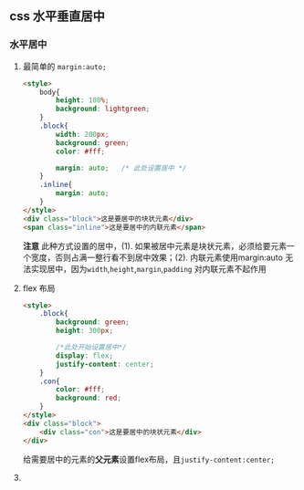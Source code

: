 ## css 水平垂直居中

### 水平居中

1. 最简单的 ```margin:auto;```
	``` html
	<style>
        body{
            height: 100%;
            background: lightgreen;
        }
        .block{
            width: 200px;
            background: green;
            color: #fff;

            margin: auto;   /* 此处设置居中 */
        }
        .inline{
            margin: auto;
        }
    </style>
    <div class="block">这是要居中的块状元素</div>
    <span class="inline">这是要居中的内联元素</span>
	```
	**注意** 此种方式设置的居中，(1). 如果被居中元素是块状元素，必须给要元素一个宽度，否则占满一整行看不到居中效果；(2). 内联元素使用margin:auto 无法实现居中，因为```width```,```height```,```margin```,```padding``` 对内联元素不起作用
	
2. flex 布局
	``` html
	<style>
        .block{
            background: green;
            height: 300px;

            /*此处开始设置居中*/
            display: flex;
            justify-content: center;
        }
        .con{
            color: #fff;
            background: red;
        }
    </style>
    <div class="block">
        <div class="con">这是要居中的块状元素</div>
    </div>
	```
	给需要居中的元素的**父元素**设置flex布局，且```justify-content:center;``` 
	
3. 